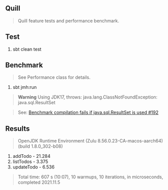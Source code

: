 Quill
-----
>Quill feature tests and performance benchmark.

Test
----
1. sbt clean test

Benchmark
---------
>See Performance class for details.
1. sbt jmh:run
>**Warning** Using JDK17, throws: java.lang.ClassNotFoundException: java.sql.ResultSet

>See: [Benchmark compilation fails if java.sql.ResultSet is used #192](https://github.com/sbt/sbt-jmh/issues/192)

Results
-------
>OpenJDK Runtime Environment (Zulu 8.56.0.23-CA-macos-aarch64) (build 1.8.0_302-b08)
1. addTodo - 21.284
2. listTodos - 3.375
3. updateTodo - 6.536
>Total time: 607 s (10:07), 10 warmups, 10 iterations, in microseconds, completed 2021.11.5